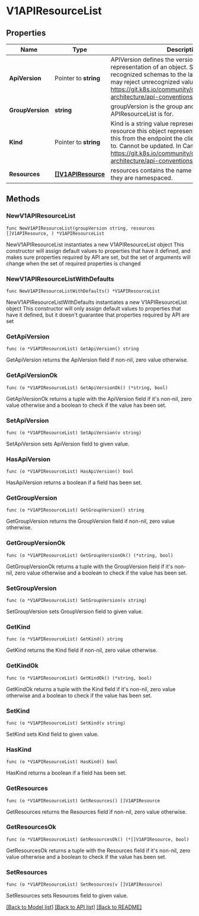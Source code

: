 # V1APIResourceList

## Properties

Name | Type | Description | Notes
------------ | ------------- | ------------- | -------------
**ApiVersion** | Pointer to **string** | APIVersion defines the versioned schema of this representation of an object. Servers should convert recognized schemas to the latest internal value, and may reject unrecognized values. More info: https://git.k8s.io/community/contributors/devel/sig-architecture/api-conventions.md#resources | [optional] 
**GroupVersion** | **string** | groupVersion is the group and version this APIResourceList is for. | 
**Kind** | Pointer to **string** | Kind is a string value representing the REST resource this object represents. Servers may infer this from the endpoint the client submits requests to. Cannot be updated. In CamelCase. More info: https://git.k8s.io/community/contributors/devel/sig-architecture/api-conventions.md#types-kinds | [optional] 
**Resources** | [**[]V1APIResource**](V1APIResource.md) | resources contains the name of the resources and if they are namespaced. | 

## Methods

### NewV1APIResourceList

`func NewV1APIResourceList(groupVersion string, resources []V1APIResource, ) *V1APIResourceList`

NewV1APIResourceList instantiates a new V1APIResourceList object
This constructor will assign default values to properties that have it defined,
and makes sure properties required by API are set, but the set of arguments
will change when the set of required properties is changed

### NewV1APIResourceListWithDefaults

`func NewV1APIResourceListWithDefaults() *V1APIResourceList`

NewV1APIResourceListWithDefaults instantiates a new V1APIResourceList object
This constructor will only assign default values to properties that have it defined,
but it doesn't guarantee that properties required by API are set

### GetApiVersion

`func (o *V1APIResourceList) GetApiVersion() string`

GetApiVersion returns the ApiVersion field if non-nil, zero value otherwise.

### GetApiVersionOk

`func (o *V1APIResourceList) GetApiVersionOk() (*string, bool)`

GetApiVersionOk returns a tuple with the ApiVersion field if it's non-nil, zero value otherwise
and a boolean to check if the value has been set.

### SetApiVersion

`func (o *V1APIResourceList) SetApiVersion(v string)`

SetApiVersion sets ApiVersion field to given value.

### HasApiVersion

`func (o *V1APIResourceList) HasApiVersion() bool`

HasApiVersion returns a boolean if a field has been set.

### GetGroupVersion

`func (o *V1APIResourceList) GetGroupVersion() string`

GetGroupVersion returns the GroupVersion field if non-nil, zero value otherwise.

### GetGroupVersionOk

`func (o *V1APIResourceList) GetGroupVersionOk() (*string, bool)`

GetGroupVersionOk returns a tuple with the GroupVersion field if it's non-nil, zero value otherwise
and a boolean to check if the value has been set.

### SetGroupVersion

`func (o *V1APIResourceList) SetGroupVersion(v string)`

SetGroupVersion sets GroupVersion field to given value.


### GetKind

`func (o *V1APIResourceList) GetKind() string`

GetKind returns the Kind field if non-nil, zero value otherwise.

### GetKindOk

`func (o *V1APIResourceList) GetKindOk() (*string, bool)`

GetKindOk returns a tuple with the Kind field if it's non-nil, zero value otherwise
and a boolean to check if the value has been set.

### SetKind

`func (o *V1APIResourceList) SetKind(v string)`

SetKind sets Kind field to given value.

### HasKind

`func (o *V1APIResourceList) HasKind() bool`

HasKind returns a boolean if a field has been set.

### GetResources

`func (o *V1APIResourceList) GetResources() []V1APIResource`

GetResources returns the Resources field if non-nil, zero value otherwise.

### GetResourcesOk

`func (o *V1APIResourceList) GetResourcesOk() (*[]V1APIResource, bool)`

GetResourcesOk returns a tuple with the Resources field if it's non-nil, zero value otherwise
and a boolean to check if the value has been set.

### SetResources

`func (o *V1APIResourceList) SetResources(v []V1APIResource)`

SetResources sets Resources field to given value.



[[Back to Model list]](../README.md#documentation-for-models) [[Back to API list]](../README.md#documentation-for-api-endpoints) [[Back to README]](../README.md)


